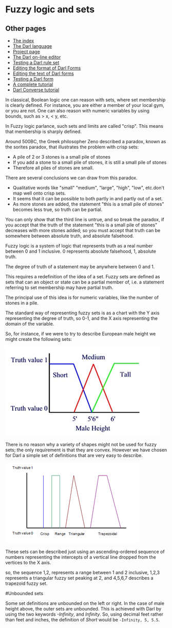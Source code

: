﻿Fuzzy logic and sets
====

## Other pages

+ [The index](index)
+ [The Darl language](darl)
+ [Project page](projectpage)
+ [The Darl on-line editor](darleditor)
+ [Testing a Darl rule set](darltest)
+ [Editing the format of Darl Forms](formeditor)
+ [Editing the text of Darl forms](languageeditor)
+ [Testing a Darl form](formtest)
+ [A complete tutorial](tutorial)
+ [Darl Converse tutorial](conversetutorial)


In classical, Boolean logic one can reason with sets, where set membership is clearly defined. 
For instance, you are either a member of your local gym, or you are not. 
One can also reason with numeric variables by using bounds, such as > x, < y, etc.

In Fuzzy logic parlance, such sets and limits are called "crisp". This means that membership is sharply defined.

Around 500BC, the Greek philosopher Zeno described a paradox, known as the sorites paradox, that illustrates the problem with crisp sets:

+ A pile of 2 or 3 stones is a small pile of stones
+ If you add a stone to a small pile of stones, it is still a small pile of stones
+ Therefore all piles of stones are small.

There are several conclusions we can draw from this paradox.

+ Qualitative words like "small" "medium", "large", "high", "low", etc.don't map well onto crisp sets.
+ It seems that it can be possible to both partly in and partly out of a set.
+ As more  stones are added, the statement "this is a small pile of stones" becomes less true, so truth can be partial.

You can only show that the third line is untrue, and so break the paradox, if you accept that the truth of the statement "this is a small pile of stones" decreases with more stones added; so you must accept that truth can be somewhere between absolute truth, and absolute falsehood.

Fuzzy logic is a system of logic that represents truth as a real number between 0 and 1 inclusive. 
0 represents absolute falsehood, 1, absolute truth.

The degree of truth of a statement may be anywhere between 0 and 1. 

This requires a redefinition of the idea of a set. Fuzzy sets are defined as sets that can an object or state can be a partial member of, i.e. a statement referring to set membership may have partial truth.

The principal use of this idea is for numeric variables, like the number of stones in a pile.

The standard way of representing fuzzy sets is as a chart with the Y axis representing the degree of truth, so 0-1, and the X axis representing the domain of the variable.

So, for instance, if we were to try to describe European male height we might create the following sets:

![fuzzy sets for height](images/fuzzysetsheight.png)

There is no reason why a variety of shapes might not be used for fuzzy sets; the only requirement is that they are convex.
However we have chosen for Darl a simple set of definitions that are very easy to describe.

![fuzzy set types](images/fuzzysettypes.png)

These sets can be described just using an ascending-ordered sequence of numbers representing the intercepts of a vertical line dropped from the vertices to the X axis.

so, the sequence 1,2, represents a range between 1 and 2 inclusive, 1,2,3 represents a triangular fuzzy set peaking at 2, and 4,5,6,7 describes a trapezoid fuzzy set.

#Unbounded sets

Some set definitions are unbounded on the left or right. In the case of male height above, the outer sets are unbounded.
This is achieved with Darl by using the two keywords _-Infinity_, and _Infinity_. 
So, using decimal feet rather than feet and inches, the definition of _Short_ would be ```-Infinity, 5, 5.5```.




